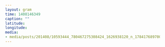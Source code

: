 ```yaml
---
layout: gram
time: 1408146349
caption: ""
latitude: 
longitude: 
media:
- media/posts/201408/10593444_780467275308424_1626938120_n_17841768970000351.jpg
---
```

